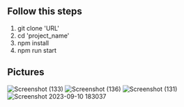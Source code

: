 ## Follow this steps ##
1) git clone 'URL'
2) cd 'project_name'
3) npm install
4) npm run start

## Pictures ##
![Screenshot (133)](https://github.com/AshishViradiya153/DashBoard/assets/116018976/ee7c3cdc-0170-4bed-8f09-33ed619fc3c4)
![Screenshot (136)](https://github.com/AshishViradiya153/DashBoard/assets/116018976/c55bc704-edea-4844-97b4-e687c86d036d)
![Screenshot (131)](https://github.com/AshishViradiya153/DashBoard/assets/116018976/de919127-bde9-41f8-8c45-d22e78a3aa10)
![Screenshot 2023-09-10 183037](https://github.com/AshishViradiya153/DashBoard/assets/116018976/542251e6-aa5c-4e2d-b65a-51ce78367bf7)
